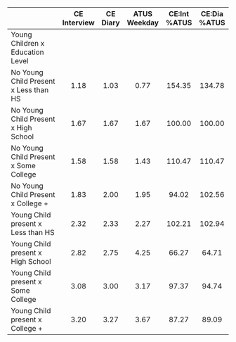 
|                      | CE<br>Interview |  CE<br>Diary | ATUS<br>Weekday | CE:Int<br>%ATUS | CE:Dia<br>%ATUS |
| -------------------- | :----------: | :----------: | :----------: | :----------: | :----------: |
| Young Children x Education Level |              |              |              |              |              |
| No Young Child Present x Less than HS |         1.18 |         1.03 |         0.77 |       154.35 |       134.78 |
| No Young Child Present x High School |         1.67 |         1.67 |         1.67 |       100.00 |       100.00 |
| No Young Child Present x Some College |         1.58 |         1.58 |         1.43 |       110.47 |       110.47 |
| No Young Child Present x College + |         1.83 |         2.00 |         1.95 |        94.02 |       102.56 |
| Young Child present x Less than HS |         2.32 |         2.33 |         2.27 |       102.21 |       102.94 |
| Young Child present x High School |         2.82 |         2.75 |         4.25 |        66.27 |        64.71 |
| Young Child present x Some College |         3.08 |         3.00 |         3.17 |        97.37 |        94.74 |
| Young Child present x College + |         3.20 |         3.27 |         3.67 |        87.27 |        89.09 |

